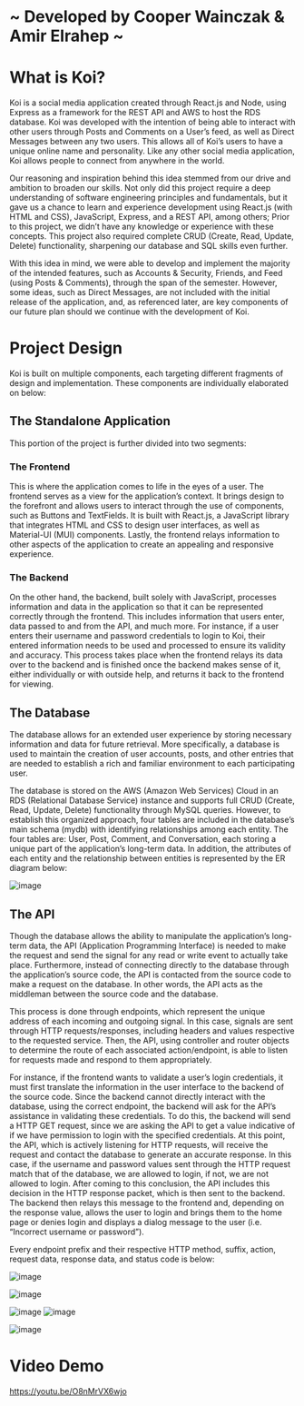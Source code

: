 # ~ Developed by Cooper Wainczak & Amir Elrahep ~

# What is Koi?

Koi is a social media application created through React.js and Node, using Express as a framework for the REST API and AWS to host the RDS database. Koi was developed with the intention of being able to interact with other users through Posts and Comments on a User’s feed, as well as Direct Messages between any two users. This allows all of Koi’s users to have a unique online name and personality. Like any other social media application, Koi allows people to connect from anywhere in the world.

Our reasoning and inspiration behind this idea stemmed from our drive and ambition to broaden our skills. Not only did this project require a deep understanding of software engineering principles and fundamentals, but it gave us a chance to learn and experience development using React.js (with HTML and CSS), JavaScript, Express, and a REST API, among others; Prior to this project, we didn’t have any knowledge or experience with these concepts. This project also required complete CRUD (Create, Read, Update, Delete) functionality, sharpening our database and SQL skills even further.

With this idea in mind, we were able to develop and implement the majority of the intended features, such as Accounts & Security, Friends, and Feed (using Posts & Comments), through the span of the semester. However, some ideas, such as Direct Messages, are not included with the initial release of the application, and, as referenced later, are key components of our future plan should we continue with the development of Koi.

# Project Design

Koi is built on multiple components, each targeting different fragments of design and implementation. These components are individually elaborated on below:

## The Standalone Application

This portion of the project is further divided into two segments:

### The Frontend

This is where the application comes to life in the eyes of a user. The frontend serves as a view for the application’s context. It brings design to the forefront and allows users to interact through the use of components, such as Buttons and TextFields. It is built with React.js, a JavaScript library that integrates HTML and CSS to design user interfaces, as well as Material-UI (MUI) components. Lastly, the frontend relays information to other aspects of the application to create an appealing and responsive experience.  		

### The Backend

On the other hand, the backend, built solely with JavaScript, processes information and data in the application so that it can be represented correctly through the frontend. This includes information that users enter, data passed to and from the API, and much more. For instance, if a user enters their username and password credentials to login to Koi, their entered information needs to be used and processed to ensure its validity and accuracy. This process takes place when the frontend relays its data over to the backend and is finished once the backend makes sense of it, either individually or with outside help, and returns it back to the frontend for viewing.

## The Database

The database allows for an extended user experience by storing necessary information and data for future retrieval. More specifically, a database is used to maintain the creation of user accounts, posts, and other entries that are needed to establish a rich and familiar environment to each participating user.

The database is stored on the AWS (Amazon Web Services) Cloud in an RDS (Relational Database Service) instance and supports full CRUD (Create, Read, Update, Delete) functionality through MySQL queries. However, to establish this organized approach, four tables are included in the database’s main schema (mydb) with identifying relationships among each entity. The four tables are: User, Post, Comment, and Conversation, each storing a unique part of the application’s long-term data. In addition, the attributes of each entity and the relationship between entities is represented by the ER diagram below:

![image](https://user-images.githubusercontent.com/57240871/170848053-a204f328-e579-45e2-90e6-7784b7602dc5.png)

## The API

Though the database allows the ability to manipulate the application’s long-term data, the API (Application Programming Interface) is needed to make the request and send the signal for any read or write event to actually take place. Furthermore, instead of connecting directly to the database through the application’s source code, the API is contacted from the source code to make a request on the database. In other words, the API acts as the middleman between the source code and the database.

This process is done through endpoints, which represent the unique address of each incoming and outgoing signal. In this case, signals are sent through HTTP requests/responses, including headers and values respective to the requested service. Then, the API, using controller and router objects to determine the route of each associated action/endpoint, is able to listen for requests made and respond to them appropriately.

For instance, if the frontend wants to validate a user’s login credentials, it must first translate the information in the user interface to the backend of the source code. Since the backend cannot directly interact with the database, using the correct endpoint, the backend will ask for the API’s assistance in validating these credentials. To do this, the backend will send a HTTP GET request, since we are asking the API to get a value indicative of if we have permission to login with the specified credentials. At this point, the API, which is actively listening for HTTP requests, will receive the request and contact the database to generate an accurate response. In this case, if the username and password values sent through the HTTP request match that of the database, we are allowed to login, if not, we are not allowed to login. After coming to this conclusion, the API includes this decision in the HTTP response packet, which is then sent to the backend. The backend then relays this message to the frontend and, depending on the response value, allows the user to login and brings them to the home page or denies login and displays a dialog message to the user (i.e. “Incorrect username or password”).	

Every endpoint prefix and their respective HTTP method, suffix, action, request data, response data, and status code is below:

![image](https://user-images.githubusercontent.com/57240871/170848078-f2e2f29b-8ccb-4fe9-ae7b-a5ad46abcd36.png)

![image](https://user-images.githubusercontent.com/57240871/170848085-df714d55-c163-4178-9d65-c53ac5a5d1d4.png)

![image](https://user-images.githubusercontent.com/57240871/170848113-95177d0c-e180-45a2-a3a3-b918aabc30f6.png)
![image](https://user-images.githubusercontent.com/57240871/170848116-59d91998-a838-4068-bb76-5dd64c1e3d0f.png)

![image](https://user-images.githubusercontent.com/57240871/170848127-f034093b-7143-4817-8f66-40da95e8f7c1.png)

# Video Demo

https://youtu.be/O8nMrVX6wjo
